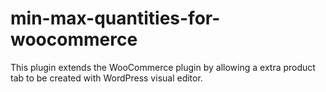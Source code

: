 # min-max-quantities-for-woocommerce
This plugin extends the WooCommerce plugin by allowing a extra product tab to be created with WordPress visual editor.
